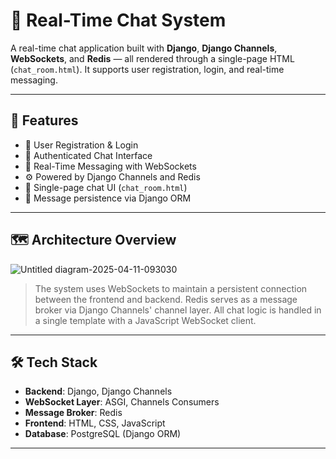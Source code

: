 # 💬 Real-Time Chat System

A real-time chat application built with **Django**, **Django Channels**, **WebSockets**, and **Redis** — all rendered through a single-page HTML (`chat_room.html`). It supports user registration, login, and real-time messaging.

---

## 🚀 Features

- 🔐 User Registration & Login
- 🧠 Authenticated Chat Interface
- 💬 Real-Time Messaging with WebSockets
- ⚙️ Powered by Django Channels and Redis
- 🧩 Single-page chat UI (`chat_room.html`)
- 💾 Message persistence via Django ORM

---

## 🗺️ Architecture Overview


![Untitled diagram-2025-04-11-093030](https://github.com/user-attachments/assets/8e255f10-29fa-4a62-b9e4-b6c4ef6659e5)


> The system uses WebSockets to maintain a persistent connection between the frontend and backend. Redis serves as a message broker via Django Channels' channel layer. All chat logic is handled in a single template with a JavaScript WebSocket client.

---

## 🛠️ Tech Stack

- **Backend**: Django, Django Channels
- **WebSocket Layer**: ASGI, Channels Consumers
- **Message Broker**: Redis
- **Frontend**: HTML, CSS, JavaScript
- **Database**: PostgreSQL (Django ORM)

---


